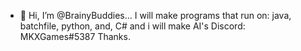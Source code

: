 - 👋 Hi, I’m @BrainyBuddies...
I will make programs that run on: java, batchfile, python, and, C#
and i will make AI's
Discord: MKXGames#5387
Thanks.
